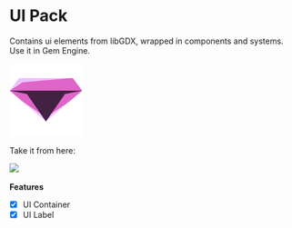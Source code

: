 # UI Pack

Contains ui elements from libGDX, wrapped in components and systems.
Use it in Gem Engine.

[![](https://github.com/Ughuuu/GemMaker/blob/master/android/assets/gem.png)](https://github.com/Ughuuu/GemMaker)

Take it from here:

[![](https://jitpack.io/v/Ughuuu/GemEngineBasePack.svg)](https://jitpack.io/#Ughuuu/GemEngineBasePack)

**Features**
- [x] UI Container
- [x] UI Label
